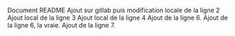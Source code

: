 Document README 
Ajout sur gitlab puis modification locale de la ligne 2
Ajout local de la ligne 3
Ajout local de la ligne 4
Ajout de la ligne 6.
Ajout de la ligne 6, la vraie.
Ajout de la ligne 7.